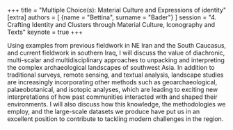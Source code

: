 +++
title = "Multiple Choice(s): Material Culture and Expressions of identity"
[extra]
authors = [
    {name = "Bettina", surname = "Bader"}
]
session = "4. Crafting Identity and Clusters through Material Culture, Iconography and Texts"
keynote = true
+++

Using examples from previous fieldwork in NE Iran and the South Caucasus, and current
fieldwork in southern Iraq, I will discuss the value of diachronic, multi-scalar and multidisciplinary
approaches to unpacking and interpreting the complex archaeological landscapes of southwest Asia.
In addition to traditional surveys, remote sensing, and textual analysis, landscape studies are
increasingly incorporating other methods such as geoarchaeological, palaeobotanical, and isotopic
analyses, which are leading to exciting new interpretations of how past communities interacted with
and shaped their environments. I will also discuss how this knowledge, the methodologies we
employ, and the large-scale datasets we produce have put us in an excellent position to contribute
to tackling modern challenges in the region.